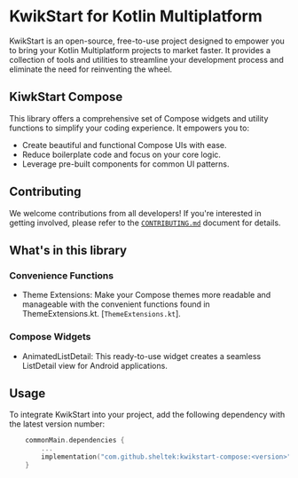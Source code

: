# KwikStart for Kotlin Multiplatform

KwikStart is an open-source, free-to-use project designed to empower you to bring your Kotlin Multiplatform projects to market faster. It provides a collection of tools and utilities to streamline your development process and eliminate the need for reinventing the wheel.

## KiwkStart Compose
This library offers a comprehensive set of Compose widgets and utility functions to simplify your coding experience. It empowers you to:

-   Create beautiful and functional Compose UIs with ease.
-   Reduce boilerplate code and focus on your core logic.
-   Leverage pre-built components for common UI patterns.

## Contributing
We welcome contributions from all developers! If you're interested in getting involved, please refer to the  [`CONTRIBUTING.md`](./CONTRIBUTING.md) document for details.

## What's in this library
### Convenience Functions
* Theme Extensions: Make your Compose themes more readable and manageable with the convenient functions found in ThemeExtensions.kt. [`ThemeExtensions.kt`].

### Compose Widgets
* AnimatedListDetail: This ready-to-use widget creates a seamless ListDetail view for Android applications.

## Usage
To integrate KwikStart into your project, add the following dependency with the latest version number:
```kotlin
    commonMain.dependencies {
        ...
        implementation("com.github.sheltek:kwikstart-compose:<version>")
    }
```